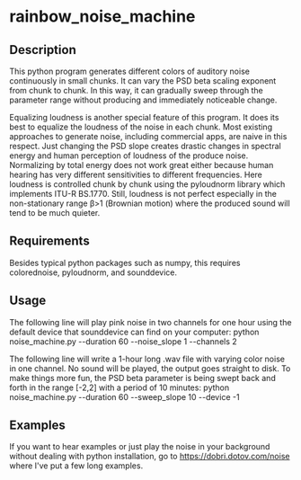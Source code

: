# rainbow_noise_machine

## Description
This python program generates different colors of auditory noise continuously in small chunks. It can vary the PSD beta scaling exponent from chunk to chunk. In this way, it can gradually sweep through the parameter range without producing and immediately noticeable change.

Equalizing loudness is another special feature of this program. It does its best to equalize the loudness of the noise in each chunk. Most existing approaches to generate noise, including commercial apps, are naive in this respect. Just changing the PSD slope creates drastic changes in spectral energy and human perception of loudness of the produce noise. Normalizing by total energy does not work great either because human hearing has very different sensitivities to different frequencies. Here loudness is controlled chunk by chunk using the pyloudnorm library which implements ITU-R BS.1770. Still, loudness is not perfect especially in the non-stationary range β>1 (Brownian motion) where the produced sound will tend to be much quieter.

## Requirements
Besides typical python packages such as numpy, this requires colorednoise, pyloudnorm, and sounddevice.

## Usage
The following line will play pink noise in two channels for one hour using the default device that sounddevice can find on your computer:
python noise_machine.py --duration 60 --noise_slope 1 --channels 2

The following line will write a 1-hour long .wav file with varying color noise in one channel. No sound will be played, the output goes straight to disk. To make things more fun, the PSD beta parameter is being swept back and forth in the range [-2,2] with a period of 10 minutes:
python noise_machine.py --duration 60 --sweep_slope 10 --device -1

## Examples
If you want to hear examples or just play the noise in your background without dealing with python installation, go to https://dobri.dotov.com/noise where I've put a few long examples.

